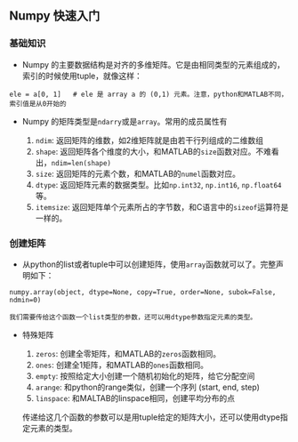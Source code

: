## Numpy 快速入门

###  基础知识

- Numpy 的主要数据结构是对齐的多维矩阵。它是由相同类型的元素组成的，索引的时候使用tuple，就像这样：

```
ele = a[0, 1]   # ele 是 array a 的 (0,1) 元素。注意，python和MATLAB不同，索引值是从0开始的
```

- Numpy 的矩阵类型是`ndarry`或是`array`。常用的成员属性有

    1. `ndim`: 返回矩阵的维数，如2维矩阵就是由若干行列组成的二维数组
    2. `shape`: 返回矩阵各个维度的大小，和MATLAB的`size`函数对应。不难看出，`ndim=len(shape)`
    3. `size`: 返回矩阵的元素个数，和MATLAB的`numel`函数对应。
    4. `dtype`: 返回矩阵元素的数据类型。比如`np.int32`, `np.int16`, `np.float64`等。
    5. `itemsize`: 返回矩阵单个元素所占的字节数，和C语言中的`sizeof`运算符是一样的。
    
### 创建矩阵

- 从python的list或者tuple中可以创建矩阵，使用`array`函数就可以了。完整声明如下：

```
numpy.array(object, dtype=None, copy=True, order=None, subok=False, ndmin=0)
```

    我们需要传给这个函数一个list类型的参数，还可以用dtype参数指定元素的类型。

- 特殊矩阵

    1. `zeros`: 创建全零矩阵，和MATLAB的`zeros`函数相同。
    2. `ones`: 创建全1矩阵，和MATLAB的`ones`函数相同。
    3. `empty`: 按照给定大小创建一个随机初始化的矩阵，给它分配空间
    4. `arange`: 和python的range类似，创建一个序列 (start, end, step)
    5. `linspace`: 和MALTAB的linspace相同，创建平均分布的点
    
    传递给这几个函数的参数可以是用tuple给定的矩阵大小，还可以使用dtype指定元素的类型。 

  